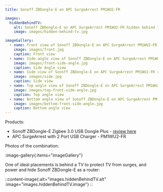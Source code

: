 ```yaml
---
title: Sonoff ZBDongle-E on APC SurgeArrest PM1WU2-FR

images:
  hiddenBehindTV:
    alt: Sonoff ZBDongle-E on APC SurgeArrest PM1WU2-FR hidden behind TV
    image: images/hidden-behind-tv.jpg

imageGallery:
  - name: Front view of Sonoff ZBDongle-E on APC SurgeArrest PM1WU2-FR combination
    image: images/front.jpg
    caption: Front view
  - name: Side angle view of Sonoff ZBDongle-E on APC SurgeArrest PM1WU2-FR combination
    image: images/front-side-angle.jpg
    caption: Side Angle view
  - name: Side view of Sonoff ZBDongle-E on APC SurgeArrest PM1WU2-FR combination
    image: images/side.jpg
    caption: Side view
  - name: Top angle view of Sonoff ZBDongle-E on APC SurgeArrest PM1WU2-FR combination
    image: images/top-front-side-angle.jpg
    caption: Top angle view
  - name: Bottom angle view of Sonoff ZBDongle-E on APC SurgeArrest PM1WU2-FR combination
    image: images/bottom-front-side-angle.jpg
    caption: Bottom angle view
---
```


Products:

- Sonoff ZBDongle-E Zigbee 3.0 USB Dongle Plus - [review here](/product-reviews/sonoff-zbdongle-e)
- APC SurgeArrest with 2 Port USB Charger - PM1WU2-FR

Photos of the combination:

:image-gallery{:items="imageGallery"}

One of ideal placements is behind a TV to protect TV from surges, and power and hide Sonoff ZBDongle-E as a router:

::content-image{:alt="images.hiddenBehindTV.alt" :image="images.hiddenBehindTV.image"}
::
